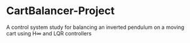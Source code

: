 # CartBalancer-Project
A control system study for balancing an inverted pendulum on a moving cart using H∞ and LQR controllers
